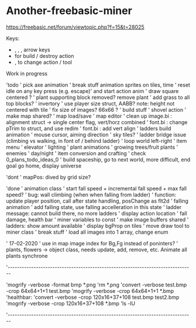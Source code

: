 # Another-freebasic-miner
https://freebasic.net/forum/viewtopic.php?f=15&t=28025

Keys:
* <up>, <down>, <left>, <right> arrow keys
* <space> for build / destroy action
* <pageup>, <pagedown> to change action / tool

Work in progress

'todo
' pick axe animation
' break stuff animation sprites on tiles, time
' reset idle on any key press (e.g. escape)' and start action anim
' draw square centered ?
' plant supporting block removed? remove plant
' add grass to all top blocks?
' invertory
' use player size struct, AABB? note: height not centered with tile
' fix size of images? 66x66 ?
' build stuff
' shovel action
' make map shared?
' map load/save
' map editor
' clean up image.bi : alignment struct -> single center flag, vert/horz combined
' font.bi : change pTrim to struct, and use redim
' font.bi : add vert align
' ladders build animation
' mouse cursor, aiming direction
' sky tiles?
' ladder bridge issue (climbing vs walking, in font of / behind ladder)
' loop world left-right
' item menu
' elevator
' lighting
' plant animations
' growing trees/fruit plants
' enemies
' day/night
' item conversion and crafting
' check 0_plans_todo_ideas_0
' build spaceship, go to next world, more difficult, end goal go home, display universe

'dont
' mapPos: dived by grid size?

'done
' animation class
' start fall speed + incremental fall speed + max fall speed?
' bug: wall climbing (when when falling from ladder)
' function: update player position, call after state handling, posChange as flt2d
' falling animation
' add falling state, use falling accelleration in this state
' ladder message: cannot build there, no more ladders
' display action location
' fall damage, health bar
' miner variables to const
' make image buffers shared
' ladders: show amount available
' display bgProp on tiles
' move draw tool to miner class
' break stuff
' load all images into 1 array, change enum

' 17-02-2020
'  use in map image index for Bg,Fg instead of poninters? 
'  plants, flowers -> object class, needs update, add, remove, etc. Animate all plants synchrone


'-------------------------------------------------------------------------------

'mogrify -verbose -format bmp *.png
'rm *.png
'convert -verbose test.bmp -crop 64x64+1+1 test.bmp
'mogrify -verbose -crop 64x64+1+1 *.bmp
'healthbar:
'convert -verbose -crop 120x16+37+108 test.bmp test2.bmp
'mogrify -verbose -crop 120x16+37+108 *.bmp
'ls -lU

'-------------------------------------------------------------------------------

